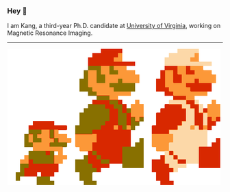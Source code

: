 ### Hey 👋

I am Kang, a third-year Ph.D. candidate at [University of Virginia](https://www.virginia.edu/), working on Magnetic Resonance Imaging.


--------------------------------------------------------
![](run-mario.gif)


